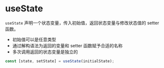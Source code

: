# useState

`useState` 声明一个状态变量，传入初始值，返回状态变量与修改状态值的 setter 函数。

- 初始值可以是任意类型
- 通过解构语法为返回的变量和 setter 函数赋予合适的名称
- 多次调用返回的状态变量是独立的

```js
const [state, setState] = useState(initialState);
```
